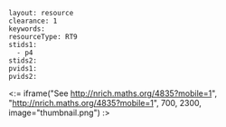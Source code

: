 ````
layout: resource
clearance: 1
keywords:
resourceType: RT9
stids1: 
  - p4
stids2:
pvids1:
pvids2:

````

<:= iframe("See http://nrich.maths.org/4835?mobile=1", "http://nrich.maths.org/4835?mobile=1", 700, 2300, image="thumbnail.png") :>

